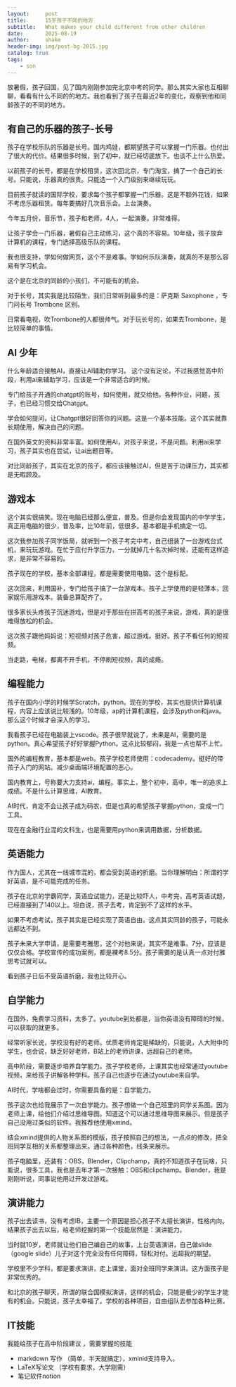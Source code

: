 ```yaml
---
layout:     post
title:      15岁孩子不同的地方
subtitle:   What makes your child different from other children
date:       2025-08-19
author:     shake
header-img: img/post-bg-2015.jpg
catalog: true
tags:
    - son
---
```


放暑假，孩子回国，见了国内刚刚参加完北京中考的同学。那么其实大家也互相聊聊，看看有什么不同的的地方。我也看到了孩子在最近2年的变化，观察到他和同龄孩子的不同的地方。

## 有自己的乐器的孩子-长号

孩子在学校乐队的乐器是长号。国内鸡娃，都期望孩子可以掌握一门乐器。也付出了很大的代价。结果很多时候，到了初中，就已经切底放下。也谈不上什么热爱。

以前孩子的长号，都是在学校租赁，这次回北京，专门淘宝，搞了一个自己的长号。只能说，乐器真的很贵。只能选一个入门级别来继续玩玩。

目前孩子就读的国际学校，要求每个孩子都掌握一门乐器。这是不额外花钱，如果不考虑乐器租赁。每年要搞好几次音乐会。上台演奏。

今年五月份，音乐节，孩子和老师，4人，一起演奏。非常难得。

让孩子学会一门乐器，暑假自己主动练习，这个真的不容易。10年级，孩子放弃计算机的课程，专门选择高级乐队的课程。

我也很支持，学如何做网页，这个不是难事。学如何乐队演奏，就真的不是那么容易有学习机会。

这个是在北京的同龄的小孩们，不可能有的机会。

对于长号，其实我是比较陌生，我们日常听到最多的是：萨克斯 Saxophone	，专门问长号 Trombone	区别。

日常看电视，吹Trombone的人都很帅气。对于玩长号的，如果去Trombone，是比较简单的事情。

## AI 少年

什么年龄适合接触AI，直接让AI辅助你学习。 这个没有定论，不过我感觉高中阶段，利用ai来辅助学习，应该是一个非常适合的时候。

专门给孩子开通的chatgpt的账号，如何使用，就交给他。各种作业，问题，孩子，也已经习惯交给Chatgpt。

学会如何提问，让Chatgpt很好回答你的问题。这是一个基本技能。这个其实就靠长期使用，解决自己的问题。

在国外英文的资料非常丰富。如何使用AI，对孩子来说，不是问题。利用ai来学习，孩子其实也在尝试，让ai出题目等。

对比同龄孩子，其实在北京的孩子，都应该接触过AI，但是苦于功课压力，其实都是无暇顾及。

## 游戏本

这个其实很搞笑。现在电脑已经那么便宜，普及。但是你会发现国内的中学学生，真正用电脑的很少，普及率，比10年前，低很多。基本都是手机搞定一切。

这次我参加孩子同学饭局，就听到一个孩子考完中考，自己组装了一台游戏台式机，来玩玩游戏。在忙于应付升学压力，一分就掉几十名次掉时候，还能有这样追求，是非常不容易的。

孩子现在的学校，基本全部课程，都是需要使用电脑。这个是标配。

这次回来，利用国补，专门给孩子搞了一台游戏本。孩子上学使用的是轻薄本，回家娱乐用游戏本。装备总算配齐了。

很多家长头疼孩子沉迷游戏，但是对于那些在拼高考的孩子来说，游戏，真的是很难得放松的机会。

这次孩子跟他妈妈说：短视频对孩子危害，超过游戏。挺好。孩子不看任何的短视频。

当走路，电梯，都离不开手机，不停刷短视频，真的成瘾。

## 编程能力

孩子在国内小学的时候学Scratch，python。现在的学校，其实也提供计算机课程，内容上应该说比较浅的。10年级，ap的计算机课程，会涉及python和java。那么这个时候才会深入的学习。

我看孩子已经在电脑装上vscode。孩子很早就说了，未来是AI，需要的是python。真心希望孩子好好掌握Python。这点比较郁闷，我是一点也帮不上忙。

国外的编程教育，基本都是web。孩子学校老师使用：codecademy。挺好的带孩子入门的网站。减少桌面端环境配置的恶心。

国内教育上，号称要大力支持ai，编程。事实上，整个初中，高中，唯一的追求上成绩。不是什么计算思维，AI教育。

AI时代，肯定不会让孩子成为码农，但是也真的希望孩子掌握python，变成一门工具。

现在在金融行业混的文科生，也是需要用python来调用数据，分析数据。

## 英语能力

作为国人，尤其在一线城市混的，都会受到英语的折磨。当你理解明白：所谓的学好英语，是不可能完成的任务。

孩子在北京的学霸同学，英语应试能力，还是比较吓人，中考完，高考英语试题，已经直接到了140以上。坦白说，孩子去考，肯定到不了这样的水平。

如果不考虑考试，孩子其实是已经实现了英语自由。这点其实同龄的孩子，可能永远都达不到。

孩子未来大学申请，是需要考雅思，这个对他来说，其实不是难事。7分，应该是仅仅合格。学校宣传的成功案例，都是裸考8.5分。孩子需要的是认真一点对付雅思考试就可以。

看到孩子日后不受英语折磨，我也比较开心。

## 自学能力

在国外，免费学习资料，太多了。youtube到处都是，当你英语没有障碍的时候，可以获取的就更多。

经常听家长说，学校没有好的老师。优质老师肯定是稀缺的，只能说，人大附中的学生，也会说，缺乏好好老师，B站上的老师讲课，远超自己的老师。

高中阶段，需要逐步培养自学能力。孩子学校老师，上课其实也经常通过youtube视频，来给孩子讲解各种学科。孩子自己也逐步在通过youtube来自学。

AI时代，学啥都会过时，你需要具备的是：自学能力。

孩子这次也给我展示了一次自学能力。孩子想做一个自己班里的同学关系图。因为老师上课，给他们介绍过思维导图。知道这个可以通过思维导图来展示。但是孩子自己没用过类似的软件。我推荐他使用xmind。

结合xmind提供的人物关系图的模版，孩子按照自己的想法，一点点的修改，把全班同学互相的关系都整理出来。通过各种颜色，线条来展示。

孩子电脑里，还装有：OBS，Blender，Clipchamp，真的不知道孩子在玩啥，只能说，很多工具，我也是去年才第一次接触：OBS和clipchamp。Blender，我是刚刚听说，同事说他用过开发过游戏。


## 演讲能力

孩子出去读书，没有考虑IB，主要一个原因是担心孩子不太擅长演讲，性格内向。结果孩子出去以后，给老师挖掘的第一个技能居然是：演讲能力。

当时就10岁，老师就让他们自己编自己的故事，上台英语演讲，自己做slide（google slide）儿子对这个完全没有任何障碍，轻松对付。远超我的期望。

学校里不少学科，都是要求演讲，走上课堂，面对全班同学来演讲。这方面孩子是非常优秀的。

和北京的孩子聊天，所谓的联合国模拟演讲，这样的机会，只能是极少的学生才能有的机会。只能说，孩子太幸福了。学校的各种项目，自由组队去参加各种比赛。



## IT技能

我能给孩子在高中阶段建议 ，需要掌握的技能

* markdown 写作 （简单，半天就搞定），xminid支持导入。
* LaTeX写论文 （学校有要求，大学刚需）
* 笔记软件notion
